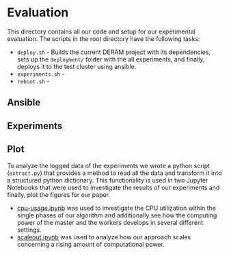 # Evaluation

This directory contains all our code and setup for our experimental evaluation. The scripts in the root directory have the following tasks:
* `deploy.sh` - Builds the current DERAM project with its dependencies, sets up the `deployment/` folder with the all experiments, and finally, deploys it to the test cluster using ansible.
* `experiments.sh` - 
* `reboot.sh` - 

## Ansible

## Experiments

## Plot
To analyze the logged data of the experiments we wrote a python script (`extract.py`)
that provides a method to read all the data and transform it into a structured python dictionary.
This functionality is used in two Jupyter Notebooks that were used to investigate the results of our experiments
and finally, plot the figures for our paper.
 
- [cpu-usage.ipynb](./plot/cpu-usage.ipynb) was used to investigate the CPU utilization within the single phases of our 
algorithm and additionally see how the computing power of the master and the workers develops in several different settings. 
- [scaleout.ipynb](./plot/scaleout.ipynb) was used to analyze how our approach scales concerning a rising amount of computational power.  
